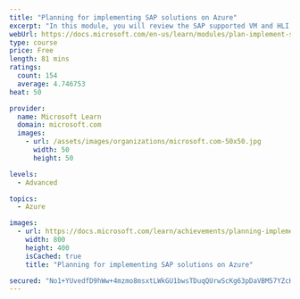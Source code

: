 ```yaml
---
title: "Planning for implementing SAP solutions on Azure"
excerpt: "In this module, you will review the SAP supported VM and HLI types, the OS and DBMS releases for SAP in Azure, and the SAPS throughput estimates provided by Azure VMs and HLI."
webUrl: https://docs.microsoft.com/en-us/learn/modules/plan-implement-sap-solutions/
type: course
price: Free
length: 81 mins
ratings:
  count: 154
  average: 4.746753
heat: 50

provider:
  name: Microsoft Learn
  domain: microsoft.com
  images:
    - url: /assets/images/organizations/microsoft.com-50x50.jpg
      width: 50
      height: 50

levels:
  - Advanced

topics:
  - Azure

images:
  - url: https://docs.microsoft.com/learn/achievements/planning-implementing-sap-solutions-azure-social.png
    width: 800
    height: 400
    isCached: true
    title: "Planning for implementing SAP solutions on Azure"

secured: "No1+YUvedfD9hWw+4mzmo8msxtLWkGU1bwsTDuqQUrwScKg63pDaVBM57YZcHmhgVUwmBWSWsVSRhaYauT91F012vOCR4hmBPtg305RiyZNoWP0nbjNJl9cth4r/B5Wu+RhI1PWlKX23N1mmAPRKs5G122HaZFH93Y+9w7Ka8ClJ47EeqO6qvb3I9LcJfbZ6NroSRSmbmxxv3jJ5aOnIs8oYyEFRV2pLZPtlIkk1LMd03Pl6QS0zdKSKs7ZDBmxQEe+CsKAfj1mecW5u9pNoW/MZrmuoqMAtlbSd4l72n6H6p84vAttkAukcRmilFT3Vz95/MpHKHY4lqHxYXb7KvBtA9lO7Ch/qi+D3llE9lQ+dTVHsmGXl+2Xo61rNCEIzbqCqslWjM0eoncst4zs/gQ==;m6GTg4aqFOk2MzpjDk5Egg=="
---
```


